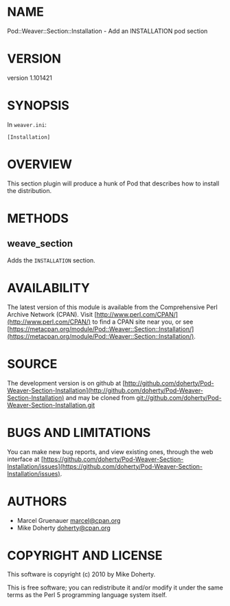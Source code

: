 # NAME

Pod::Weaver::Section::Installation - Add an INSTALLATION pod section

# VERSION

version 1.101421

# SYNOPSIS

In `weaver.ini`:

    [Installation]

# OVERVIEW

This section plugin will produce a hunk of Pod that describes how to install
the distribution.

# METHODS

## weave\_section

Adds the `INSTALLATION` section.

# AVAILABILITY

The latest version of this module is available from the Comprehensive Perl
Archive Network (CPAN). Visit [http://www.perl.com/CPAN/](http://www.perl.com/CPAN/) to find a CPAN
site near you, or see [https://metacpan.org/module/Pod::Weaver::Section::Installation/](https://metacpan.org/module/Pod::Weaver::Section::Installation/).

# SOURCE

The development version is on github at [http://github.com/doherty/Pod-Weaver-Section-Installation](http://github.com/doherty/Pod-Weaver-Section-Installation)
and may be cloned from [git://github.com/doherty/Pod-Weaver-Section-Installation.git](git://github.com/doherty/Pod-Weaver-Section-Installation.git)

# BUGS AND LIMITATIONS

You can make new bug reports, and view existing ones, through the
web interface at [https://github.com/doherty/Pod-Weaver-Section-Installation/issues](https://github.com/doherty/Pod-Weaver-Section-Installation/issues).

# AUTHORS

- Marcel Gruenauer <marcel@cpan.org>
- Mike Doherty <doherty@cpan.org>

# COPYRIGHT AND LICENSE

This software is copyright (c) 2010 by Mike Doherty.

This is free software; you can redistribute it and/or modify it under
the same terms as the Perl 5 programming language system itself.

